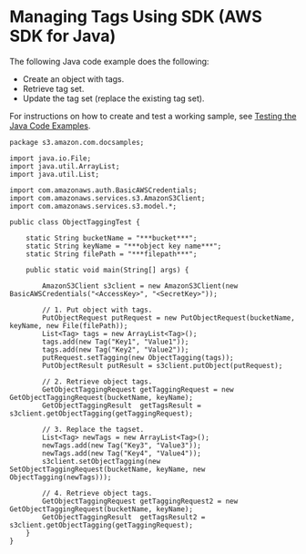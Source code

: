 # Managing Tags Using SDK \(AWS SDK for Java\)<a name="tagging-manage-javasdk"></a>

The following Java code example does the following:
+ Create an object with tags\.
+ Retrieve tag set\.
+ Update the tag set \(replace the existing tag set\)\.

For instructions on how to create and test a working sample, see [Testing the Java Code Examples](UsingTheMPDotJavaAPI.md#TestingJavaSamples)\.

```
package s3.amazon.com.docsamples;

import java.io.File;
import java.util.ArrayList;
import java.util.List;

import com.amazonaws.auth.BasicAWSCredentials;
import com.amazonaws.services.s3.AmazonS3Client;
import com.amazonaws.services.s3.model.*;

public class ObjectTaggingTest {
    
    static String bucketName = "***bucket***";
    static String keyName = "***object key name***";
    static String filePath = "***filepath***";

    public static void main(String[] args) {

        AmazonS3Client s3client = new AmazonS3Client(new BasicAWSCredentials("<AccessKey>", "<SecretKey>"));

        // 1. Put object with tags.
        PutObjectRequest putRequest = new PutObjectRequest(bucketName, keyName, new File(filePath)); 
        List<Tag> tags = new ArrayList<Tag>();
        tags.add(new Tag("Key1", "Value1"));
        tags.add(new Tag("Key2", "Value2"));
        putRequest.setTagging(new ObjectTagging(tags));
        PutObjectResult putResult = s3client.putObject(putRequest);
        
        // 2. Retrieve object tags.
        GetObjectTaggingRequest getTaggingRequest = new GetObjectTaggingRequest(bucketName, keyName);
        GetObjectTaggingResult  getTagsResult = s3client.getObjectTagging(getTaggingRequest);
        
        // 3. Replace the tagset.
        List<Tag> newTags = new ArrayList<Tag>();
        newTags.add(new Tag("Key3", "Value3"));
        newTags.add(new Tag("Key4", "Value4"));
        s3client.setObjectTagging(new SetObjectTaggingRequest(bucketName, keyName, new ObjectTagging(newTags)));

        // 4. Retrieve object tags.
        GetObjectTaggingRequest getTaggingRequest2 = new GetObjectTaggingRequest(bucketName, keyName);
        GetObjectTaggingResult  getTagsResult2 = s3client.getObjectTagging(getTaggingRequest);
    }
}
```